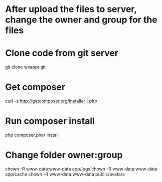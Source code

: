 # After upload the files to server, change the owner and group for the files

# Clone code from git server
git clone wxappr.git

#  Get composer
curl -s http://getcomposer.org/installer | php

# Run composer install
php composer.phar install

# Change folder owner:group
chown -R www-data:www-data app/logs
chown -R www-data:www-data app/cache
chown -R www-data:www-data public/avatars
